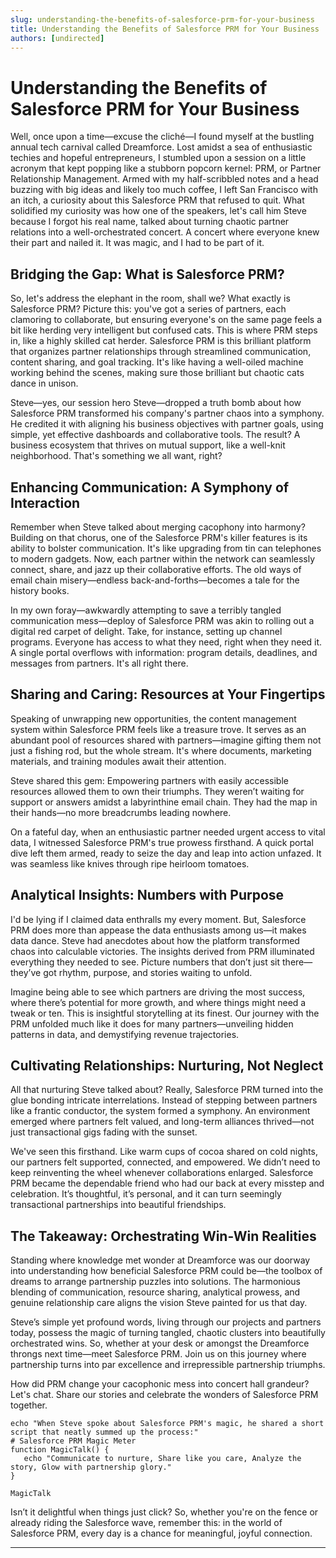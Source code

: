 ```yaml
---
slug: understanding-the-benefits-of-salesforce-prm-for-your-business
title: Understanding the Benefits of Salesforce PRM for Your Business
authors: [undirected]
---
```



# Understanding the Benefits of Salesforce PRM for Your Business

Well, once upon a time—excuse the cliché—I found myself at the bustling annual tech carnival called Dreamforce. Lost amidst a sea of enthusiastic techies and hopeful entrepreneurs, I stumbled upon a session on a little acronym that kept popping like a stubborn popcorn kernel: PRM, or Partner Relationship Management. Armed with my half-scribbled notes and a head buzzing with big ideas and likely too much coffee, I left San Francisco with an itch, a curiosity about this Salesforce PRM that refused to quit. What solidified my curiosity was how one of the speakers, let's call him Steve because I forgot his real name, talked about turning chaotic partner relations into a well-orchestrated concert. A concert where everyone knew their part and nailed it. It was magic, and I had to be part of it.

## Bridging the Gap: What is Salesforce PRM?

So, let's address the elephant in the room, shall we? What exactly is Salesforce PRM? Picture this: you've got a series of partners, each clamoring to collaborate, but ensuring everyone's on the same page feels a bit like herding very intelligent but confused cats. This is where PRM steps in, like a highly skilled cat herder. Salesforce PRM is this brilliant platform that organizes partner relationships through streamlined communication, content sharing, and goal tracking. It's like having a well-oiled machine working behind the scenes, making sure those brilliant but chaotic cats dance in unison. 

Steve—yes, our session hero Steve—dropped a truth bomb about how Salesforce PRM transformed his company's partner chaos into a symphony. He credited it with aligning his business objectives with partner goals, using simple, yet effective dashboards and collaborative tools. The result? A business ecosystem that thrives on mutual support, like a well-knit neighborhood. That's something we all want, right? 

## Enhancing Communication: A Symphony of Interaction

Remember when Steve talked about merging cacophony into harmony? Building on that chorus, one of the Salesforce PRM's killer features is its ability to bolster communication. It's like upgrading from tin can telephones to modern gadgets. Now, each partner within the network can seamlessly connect, share, and jazz up their collaborative efforts. The old ways of email chain misery—endless back-and-forths—becomes a tale for the history books.

In my own foray—awkwardly attempting to save a terribly tangled communication mess—deploy of Salesforce PRM was akin to rolling out a digital red carpet of delight. Take, for instance, setting up channel programs. Everyone has access to what they need, right when they need it. A single portal overflows with information: program details, deadlines, and messages from partners. It's all right there. 

## Sharing and Caring: Resources at Your Fingertips

Speaking of unwrapping new opportunities, the content management system within Salesforce PRM feels like a treasure trove. It serves as an abundant pool of resources shared with partners—imagine gifting them not just a fishing rod, but the whole stream. It's where documents, marketing materials, and training modules await their attention.

Steve shared this gem: Empowering partners with easily accessible resources allowed them to own their triumphs. They weren’t waiting for support or answers amidst a labyrinthine email chain. They had the map in their hands—no more breadcrumbs leading nowhere. 

On a fateful day, when an enthusiastic partner needed urgent access to vital data, I witnessed Salesforce PRM's true prowess firsthand. A quick portal dive left them armed, ready to seize the day and leap into action unfazed. It was seamless like knives through ripe heirloom tomatoes.

## Analytical Insights: Numbers with Purpose

I'd be lying if I claimed data enthralls my every moment. But, Salesforce PRM does more than appease the data enthusiasts among us—it makes data dance. Steve had anecdotes about how the platform transformed chaos into calculable victories. The insights derived from PRM illuminated everything they needed to see. Picture numbers that don’t just sit there—they’ve got rhythm, purpose, and stories waiting to unfold.

Imagine being able to see which partners are driving the most success, where there’s potential for more growth, and where things might need a tweak or ten. This is insightful storytelling at its finest. Our journey with the PRM unfolded much like it does for many partners—unveiling hidden patterns in data, and demystifying revenue trajectories.

## Cultivating Relationships: Nurturing, Not Neglect

All that nurturing Steve talked about? Really, Salesforce PRM turned into the glue bonding intricate interrelations. Instead of stepping between partners like a frantic conductor, the system formed a symphony. An environment emerged where partners felt valued, and long-term alliances thrived—not just transactional gigs fading with the sunset. 

We've seen this firsthand. Like warm cups of cocoa shared on cold nights, our partners felt supported, connected, and empowered. We didn’t need to keep reinventing the wheel whenever collaborations enlarged. Salesforce PRM became the dependable friend who had our back at every misstep and celebration. It’s thoughtful, it’s personal, and it can turn seemingly transactional partnerships into beautiful friendships. 

## The Takeaway: Orchestrating Win-Win Realities

Standing where knowledge met wonder at Dreamforce was our doorway into understanding how beneficial Salesforce PRM could be—the toolbox of dreams to arrange partnership puzzles into solutions. The harmonious blending of communication, resource sharing, analytical prowess, and genuine relationship care aligns the vision Steve painted for us that day.

Steve’s simple yet profound words, living through our projects and partners today, possess the magic of turning tangled, chaotic clusters into beautifully orchestrated wins. So, whether at your desk or amongst the Dreamforce throngs next time—meet Salesforce PRM. Join us on this journey where partnership turns into par excellence and irrepressible partnership triumphs.

How did PRM change your cacophonic mess into concert hall grandeur? Let's chat. Share our stories and celebrate the wonders of Salesforce PRM together.

```
echo "When Steve spoke about Salesforce PRM's magic, he shared a short script that neatly summed up the process:"
# Salesforce PRM Magic Meter
function MagicTalk() {
   echo "Communicate to nurture, Share like you care, Analyze the story, Glow with partnership glory."
}

MagicTalk
```

Isn’t it delightful when things just click? So, whether you're on the fence or already riding the Salesforce wave, remember this: in the world of Salesforce PRM, every day is a chance for meaningful, joyful connection. 

---